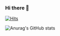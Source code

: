 ### Hi there 👋


[![Hits](https://hits.seeyoufarm.com/api/count/incr/badge.svg?url=https%3A%2F%2Fgithub.com%2FShinHoChull&count_bg=%2361C713&title_bg=%23981111&icon=&icon_color=%23B61515&title=hits&edge_flat=false)](https://github.com/ShinHoChull) 

![Anurag's GitHub stats](https://github-readme-stats.vercel.app/api?username=ShinHoChull&show_icons=true&theme=radical)


<!--
**ShinHoChull/ShinHoChull** is a ✨ _special_ ✨ repository because its `README.md` (this file) appears on your GitHub profile.

Here are some ideas to get you started:

- 🔭 I’m currently working on ...
- 🌱 I’m currently learning ...
- 👯 I’m looking to collaborate on ...
- 🤔 I’m looking for help with ...
- 💬 Ask me about ...
- 📫 How to reach me: ...
- 😄 Pronouns: ...
- ⚡ Fun fact: ...
-->
